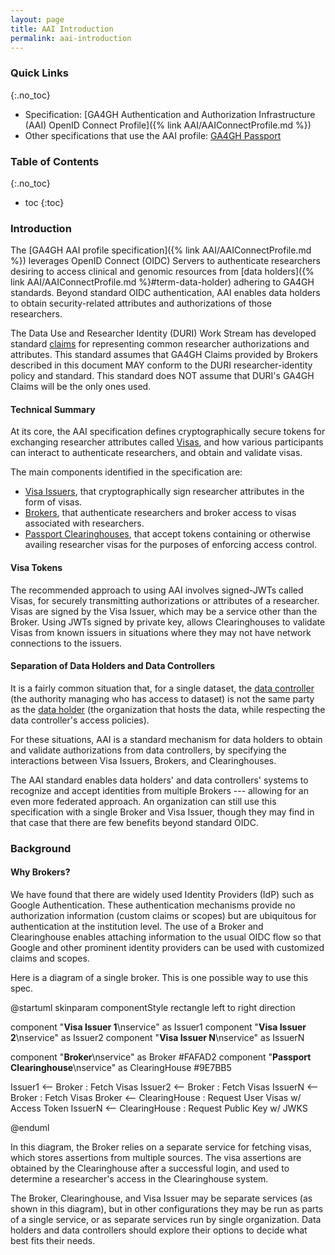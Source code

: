 ```yaml
---
layout: page
title: AAI Introduction
permalink: aai-introduction
---
```


### Quick Links
{:.no_toc}

- Specification: [GA4GH Authentication and Authorization Infrastructure (AAI) OpenID Connect Profile]({% link AAI/AAIConnectProfile.md %})
- Other specifications that use the AAI profile: [GA4GH Passport](https://bit.ly/ga4gh-passport-v1)

### Table of Contents
{:.no_toc}

* toc
{:toc}

### Introduction

The [GA4GH AAI profile specification]({% link AAI/AAIConnectProfile.md %})
leverages OpenID Connect (OIDC) Servers to authenticate researchers
desiring to access clinical and genomic resources from [data
holders]({% link AAI/AAIConnectProfile.md %}#term-data-holder)
adhering to GA4GH standards. Beyond standard OIDC authentication, AAI enables
data holders to obtain security-related attributes and authorizations of those
researchers.

The Data Use and Researcher Identity (DURI) Work Stream has developed standard
[claims](https://github.com/ga4gh-duri/ga4gh-duri.github.io/tree/master/researcher_ids)
for representing common researcher authorizations and attributes. This standard
assumes that GA4GH Claims provided by Brokers described in this document
MAY conform to the DURI researcher-identity policy and standard. This standard
does NOT assume that DURI's GA4GH Claims will be the only ones used.

#### Technical Summary

At its core, the AAI specification defines cryptographically secure tokens for exchanging
researcher attributes called [Visas](aai-openid-connect-profile#term-visa), and how various
participants can interact to authenticate researchers, and obtain and validate visas.

The main components identified in the specification are:
* [Visa Issuers](aai-openid-connect-profile#term-visa-issuer), that cryptographically sign researcher attributes in the
form of visas.
* [Brokers](aai-openid-connect-profile#term-broker), that authenticate researchers and broker access to visas associated
with researchers.
* [Passport Clearinghouses](aai-openid-connect-profile#term-passport-clearinghouse), that accept tokens containing or
otherwise availing researcher visas for the purposes of enforcing access control.

#### Visa Tokens

The recommended approach to using AAI involves signed-JWTs called Visas,
for securely transmitting authorizations or attributes of a researcher.
Visas are signed by the Visa Issuer, which may be a service other than
the Broker. Using JWTs signed by private key, allows Clearinghouses to
validate Visas from known issuers in situations where they may not have
network connections to the issuers.

#### Separation of Data Holders and Data Controllers

It is a fairly common situation that, for a single dataset, the
[data controller](aai-openid-connect-profile#term-data-controller)
(the authority managing who has access to dataset) is not the same party as the 
[data holder](aai-openid-connect-profile#term-data-holder) (the organization
that hosts the data, while respecting the data controller's access policies).

For these situations, AAI is a standard mechanism for data holders to obtain
and validate authorizations from data controllers, by specifying the interactions
between Visa Issuers, Brokers, and Clearinghouses.

The AAI standard enables data holders' and data controllers' systems to recognize
and accept identities from multiple Brokers --- allowing for an even more federated
approach. An organization can still use this specification with a single Broker and Visa Issuer,
though they may find in that case that there are few benefits beyond standard OIDC.

### Background

#### Why Brokers?

We have found that there are widely used Identity Providers (IdP) such as Google
Authentication. These authentication mechanisms provide no authorization
information (custom claims or scopes) but are ubiquitous for authentication at the institution level.
The use of a Broker and Clearinghouse
enables attaching information to the usual OIDC flow so that Google and other
prominent identity providers can be used with customized claims and scopes.

Here is a diagram of a single broker. This is one possible way to use this spec.

@startuml
skinparam componentStyle rectangle
left to right direction

component "<b>Visa Issuer 1</b>\nservice" as Issuer1
component "<b>Visa Issuer 2</b>\nservice" as Issuer2
component "<b>Visa Issuer N</b>\nservice" as IssuerN

component "<b>Broker</b>\nservice" as Broker #FAFAD2
component "<b>Passport Clearinghouse</b>\nservice" as ClearingHouse #9E7BB5

Issuer1 <-- Broker : Fetch Visas
Issuer2 <-- Broker : Fetch Visas
IssuerN <-- Broker : Fetch Visas
Broker <-- ClearingHouse : Request User Visas w/ Access Token
IssuerN <-- ClearingHouse : Request Public Key w/ JWKS

@enduml

In this diagram, the Broker relies on a separate service for fetching visas, which
stores assertions from multiple sources. The visa assertions are obtained by the
Clearinghouse after a successful login, and used to determine a researcher's
access in the Clearinghouse system.

The Broker, Clearinghouse, and Visa Issuer may be separate services (as shown
in this diagram), but in other configurations they may be run as parts of a single
service, or as separate services run by single organization. Data holders and data
controllers should explore their options to decide what best fits their needs.
